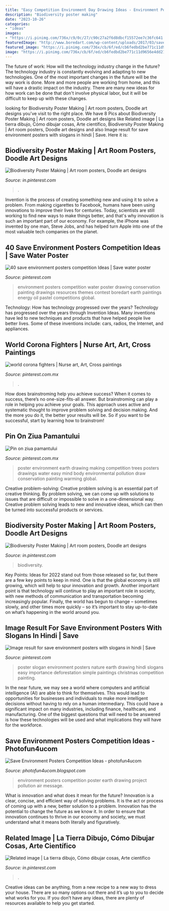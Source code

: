 ```yaml
---
title: "Easy Competition Environment Day Drawing Ideas - Environment Posters Competition Water Poster Drawing Conservation Painting Drawings Resources Themes Contest Boredart Earth Paintings Energy Oil Pastel Competitions Global"
description: "Biodiversity poster making"
date: "2023-10-26"
categories:
- "ideas"
images:
- "https://i.pinimg.com/736x/c9/0c/27/c90c27a2f6d8dbcf15572ee7c36fc641.jpg"
featuredImage: "http://www.boredart.com/wp-content/uploads/2017/03/save-environment-posters-competition-Ideas0271.jpg"
featured_image: "https://i.pinimg.com/736x/cb/6f/ed/cb6fedbd2be771c11d9656e4dd21dbc1.jpg"
image: "https://i.pinimg.com/736x/cb/6f/ed/cb6fedbd2be771c11d9656e4dd21dbc1.jpg"
---
```



The future of work: How will the technology industry change in the future?
The technology industry is constantly evolving and adapting to new technologies. One of the most important changes in the future will be the way work is done. More and more people are working from home, and this will have a drastic impact on the industry. There are many new ideas for how work can be done that don't involve physical labor, but it will be difficult to keep up with these changes.

	

		
looking for Biodiversity Poster Making | Art room posters, Doodle art designs you've visit to the right place. We have 8 Pics about Biodiversity Poster Making | Art room posters, Doodle art designs like Related image | La tierra dibujo, Cómo dibujar cosas, Arte científico, Biodiversity Poster Making | Art room posters, Doodle art designs and also Image result for save environment posters with slogans in hindi | Save. Here it is:
		
    
## Biodiversity Poster Making | Art Room Posters, Doodle Art Designs

<img loading=lazy src="https://i.pinimg.com/736x/b2/a0/2f/b2a02f2e5db00136ff78c1bb669a77cf.jpg" onerror="this.onerror=null;this.src='https://tse2.mm.bing.net/th?id=OIP.Y6Gbshq9yNNkssjjwMwp3AHaLJ&amp;pid=15.1';" alt="Biodiversity Poster Making | Art room posters, Doodle art designs">

_Source: in.pinterest.com_

>. 

	

Invention is the process of creating something new and using it to solve a problem. From making cigarettes to Facebook, humans have been using innovations to improve their lives for centuries. Today, scientists are still working to find new ways to make things better, and that's why innovation is such an important part of our economy. For example, the iPhone was invented by one man, Steve Jobs, and has helped turn Apple into one of the most valuable tech companies on the planet.

    
## 40 Save Environment Posters Competition Ideas | Save Water Poster

<img loading=lazy src="https://i.pinimg.com/736x/29/1b/10/291b10e55ffb0d0c4275b5e1efe277a7.jpg" onerror="this.onerror=null;this.src='https://tse3.mm.bing.net/th?id=OIP.cY2mPVZCD98uqeL_BaJJDQHaLm&amp;pid=15.1';" alt="40 save environment posters competition Ideas | Save water poster">

_Source: pinterest.com_

>environment posters competition water poster drawing conservation painting drawings resources themes contest boredart earth paintings energy oil pastel competitions global. 

	

Technology: How has technology progressed over the years?
Technology has progressed over the years through Invention Ideas. Many inventions have led to new techniques and products that have helped people live better lives. Some of these inventions include: cars, radios, the Internet, and appliances.

    
## World Corona Fighters | Nurse Art, Art, Cross Paintings

<img loading=lazy src="https://i.pinimg.com/736x/c9/0c/27/c90c27a2f6d8dbcf15572ee7c36fc641.jpg" onerror="this.onerror=null;this.src='https://tse2.mm.bing.net/th?id=OIP.gaSbFMDU3CXXjh1Wo7bNhwHaHa&amp;pid=15.1';" alt="world corona fighters | Nurse art, Art, Cross paintings">

_Source: pinterest.com.mx_

>. 

	

How does brainstroming help you achieve success?
When it comes to success, there’s no one-size-fits-all answer. But brainstroming can play a role in helping you achieve your goals. This approach uses active and systematic thought to improve problem solving and decision making. And the more you do it, the better your results will be. So if you want to be successful, start by learning how to brainstrom!

    
## Pin On Ziua Pamantului

<img loading=lazy src="https://i.pinimg.com/736x/05/d9/b3/05d9b3ad573c809db0849419631d5999.jpg" onerror="this.onerror=null;this.src='https://tse4.mm.bing.net/th?id=OIP.-knjy4dndFGG1claejGEMgHaFj&amp;pid=15.1';" alt="Pin on ziua pamantului">

_Source: pinterest.com.mx_

>poster environment earth drawing making competition trees posters drawings water easy mind body environmental pollution draw conservation painting warming global. 

	

Creative problem-solving:
Creative problem solving is an essential part of creative thinking. By problem solving, we can come up with solutions to issues that are difficult or impossible to solve in a one-dimensional way. Creative problem solving leads to new and innovative ideas, which can then be turned into successful products or services.

    
## Biodiversity Poster Making | Art Room Posters, Doodle Art Designs

<img loading=lazy src="https://i.pinimg.com/originals/b2/a0/2f/b2a02f2e5db00136ff78c1bb669a77cf.jpg" onerror="this.onerror=null;this.src='https://tse1.mm.bing.net/th?id=OIP.osM20cSdf35FGkz-2xJNDQHaLK&amp;pid=15.1';" alt="Biodiversity Poster Making | Art room posters, Doodle art designs">

_Source: in.pinterest.com_

>biodiversity. 

	

Key Points:
Ideas for 2022 stand out from those released so far, but there are a few key points to keep in mind. One is that the global economy is still growing, which will help to spur innovation and growth. Another important point is that technology will continue to play an important role in society, with new methods of communication and transportation becoming increasingly popular. Finally, the world has begun to change – sometimes slowly, and other times more quickly – so it’s important to stay up-to-date on what’s happening in the world around you.

    
## Image Result For Save Environment Posters With Slogans In Hindi | Save

<img loading=lazy src="https://i.pinimg.com/736x/cb/6f/ed/cb6fedbd2be771c11d9656e4dd21dbc1.jpg" onerror="this.onerror=null;this.src='https://tse2.mm.bing.net/th?id=OIP.SFmTKll8l_faHFTPdys86QAAAA&amp;pid=15.1';" alt="Image result for save environment posters with slogans in hindi | Save">

_Source: pinterest.com_

>poster slogan environment posters nature earth drawing hindi slogans easy importance deforestation simple paintings christmas competition painting. 

	

In the near future, we may see a world where computers and artificial intelligence (AI) are able to think for themselves. This would lead to opportunities for businesses and individuals to make more intelligent decisions without having to rely on a human intermediary. This could have a significant impact on many industries, including finance, healthcare, and manufacturing. One of the biggest questions that will need to be answered is how these technologies will be used and what implications they will have for the workforce.

    
## Save Environment Posters Competition Ideas - Photofun4ucom

<img loading=lazy src="http://www.boredart.com/wp-content/uploads/2017/03/save-environment-posters-competition-Ideas0271.jpg" onerror="this.onerror=null;this.src='https://tse3.mm.bing.net/th?id=OIP.V5WWzXdcl98JdbWFa4HCMAHaMn&amp;pid=15.1';" alt="Save Environment Posters Competition Ideas - photofun4ucom">

_Source: photofun4ucom.blogspot.com_

>environment posters competition poster earth drawing project pollution air message. 

	

What is innovation and what does it mean for the future?
Innovation is a clear, concise, and efficient way of solving problems. It is the act or process of coming up with a new, better solution to a problem. Innovation has the potential to change the future as we know it. In order to ensure that innovation continues to thrive in our economy and society, we must understand what it means both literally and figuratively.

    
## Related Image | La Tierra Dibujo, Cómo Dibujar Cosas, Arte Científico

<img loading=lazy src="https://i.pinimg.com/736x/9c/81/8d/9c818d41d4f126cde604583ff6cc5abf.jpg" onerror="this.onerror=null;this.src='https://tse2.mm.bing.net/th?id=OIP.5HDW_x4xaXAtKIOrw9_V5QHaKe&amp;pid=15.1';" alt="Related image | La tierra dibujo, Cómo dibujar cosas, Arte científico">

_Source: in.pinterest.com_

>. 

	

Creative ideas can be anything, from a new recipe to a new way to dress your house. There are so many options out there and it’s up to you to decide what works for you. If you don’t have any ideas, there are plenty of resources available to help you get started.

